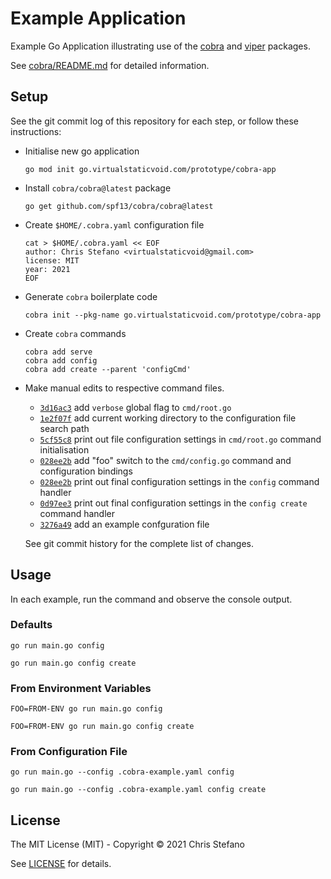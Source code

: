 # Example Application

Example Go Application illustrating use of the [cobra][cobra] and [viper][viper] packages.

See [cobra/README.md][cobra-readme] for detailed information.

## Setup

See the git commit log of this repository for each step, or follow these instructions:

* Initialise new go application

  ```
  go mod init go.virtualstaticvoid.com/prototype/cobra-app
  ```

* Install `cobra/cobra@latest` package

  ```
  go get github.com/spf13/cobra/cobra@latest
  ```

* Create `$HOME/.cobra.yaml` configuration file

  ```
  cat > $HOME/.cobra.yaml << EOF
  author: Chris Stefano <virtualstaticvoid@gmail.com>
  license: MIT
  year: 2021
  EOF
  ```

* Generate `cobra` boilerplate code

  ```
  cobra init --pkg-name go.virtualstaticvoid.com/prototype/cobra-app
  ```

* Create `cobra` commands

  ```
  cobra add serve
  cobra add config
  cobra add create --parent 'configCmd'
  ```

* Make manual edits to respective command files.

  * [`3d16ac3`][_3d16ac3] add `verbose` global flag to `cmd/root.go`
  * [`1e2f07f`][_1e2f07f] add current working directory to the configuration file search path
  * [`5cf55c8`][_5cf55c8] print out file configuration settings in `cmd/root.go` command initialisation
  * [`028ee2b`][_028ee2b] add "foo" switch to the `cmd/config.go` command and configuration bindings
  * [`028ee2b`][_028ee2b] print out final configuration settings in the `config` command handler
  * [`0d97ee3`][_0d97ee3] print out final configuration settings in the `config create` command handler
  * [`3276a49`][_3276a49] add an example confguration file

  See git commit history for the complete list of changes.

## Usage

In each example, run the command and observe the console output.

### Defaults

```
go run main.go config
```

```
go run main.go config create
```

### From Environment Variables

```
FOO=FROM-ENV go run main.go config
```

```
FOO=FROM-ENV go run main.go config create
```

### From Configuration File

```
go run main.go --config .cobra-example.yaml config
```

```
go run main.go --config .cobra-example.yaml config create
```

## License

The MIT License (MIT) - Copyright © 2021 Chris Stefano

See [LICENSE](LICENSE) for details.

<!-- links -->

[cobra-readme]: https://github.com/spf13/cobra/blob/master/cobra/README.md
[cobra]: https://github.com/spf13/cobra
[viper]: https://github.com/spf13/viper
[_3d16ac3]: https://github.com/virtualstaticvoid/cobra-example/commit/3d16ac30b32d98d927d3ea15e8f247d8b9647729
[_1e2f07f]: https://github.com/virtualstaticvoid/cobra-example/commit/1e2f07fa6ef53a1c390654ee9106d00208120749
[_5cf55c8]: https://github.com/virtualstaticvoid/cobra-example/commit/5cf55c815e07d9e177afb99cd4fc64bc23f7a0f9
[_028ee2b]: https://github.com/virtualstaticvoid/cobra-example/commit/028ee2bb6cd2d6d09e0d8e29bb23a8edf62229fb
[_028ee2b]: https://github.com/virtualstaticvoid/cobra-example/commit/028ee2bb6cd2d6d09e0d8e29bb23a8edf62229fb
[_0d97ee3]: https://github.com/virtualstaticvoid/cobra-example/commit/0d97ee361b2e9913ecfd98cfc71b558c28b18b93
[_3276a49]: https://github.com/virtualstaticvoid/cobra-example/commit/3276a49d315dded1f9b851c884aebc563bb59931
